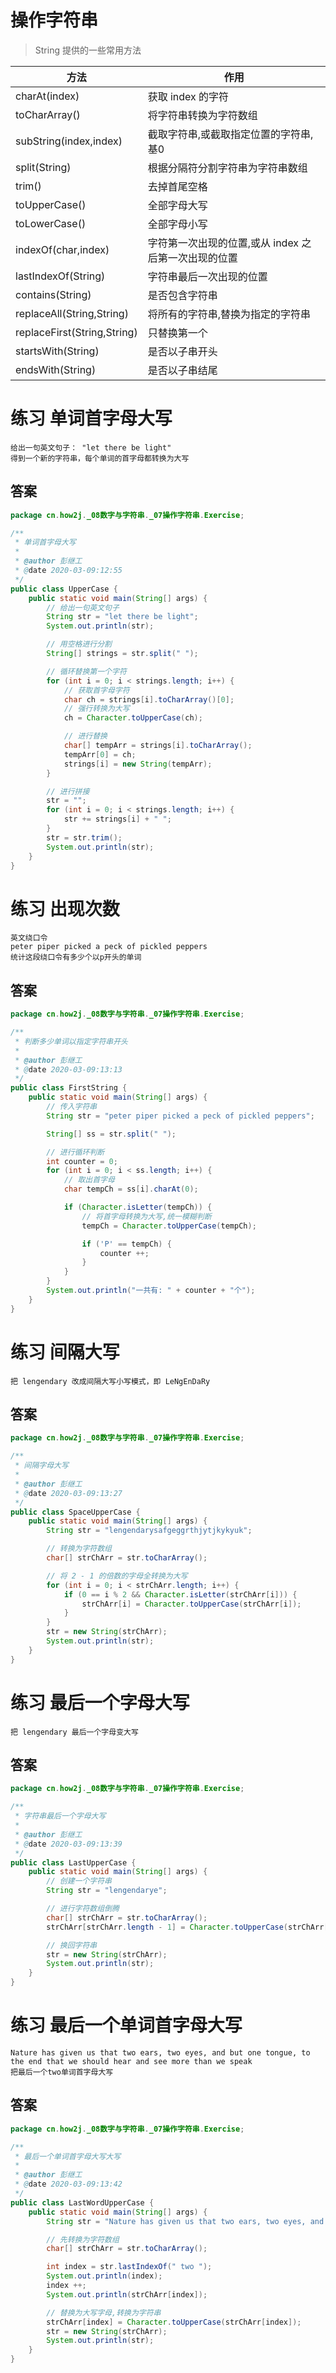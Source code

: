 # 操作字符串
> String 提供的一些常用方法

| 方法 | 作用 |
|---|---|
| charAt(index) | 获取 index 的字符 |
| toCharArray() | 将字符串转换为字符数组 |
| subString(index,index) | 截取字符串,或截取指定位置的字符串,基0 |
| split(String) | 根据分隔符分割字符串为字符串数组 |
| trim() | 去掉首尾空格 |
| toUpperCase() | 全部字母大写 |
| toLowerCase() | 全部字母小写 |
| indexOf(char,index) | 字符第一次出现的位置,或从 index 之后第一次出现的位置 |
| lastIndexOf(String) | 字符串最后一次出现的位置 |
| contains(String) | 是否包含字符串 |
| replaceAll(String,String) | 将所有的字符串,替换为指定的字符串 |
| replaceFirst(String,String) | 只替换第一个 |
| startsWith(String) | 是否以子串开头 |
| endsWith(String) | 是否以子串结尾 |

# 练习 单词首字母大写

```text
给出一句英文句子： "let there be light"
得到一个新的字符串，每个单词的首字母都转换为大写 
```

## 答案

```java
package cn.how2j._08数字与字符串._07操作字符串.Exercise;

/**
 * 单词首字母大写
 *
 * @author 彭继工
 * @date 2020-03-09:12:55
 */
public class UpperCase {
    public static void main(String[] args) {
        // 给出一句英文句子
        String str = "let there be light";
        System.out.println(str);

        // 用空格进行分割
        String[] strings = str.split(" ");

        // 循环替换第一个字符
        for (int i = 0; i < strings.length; i++) {
            // 获取首字母字符
            char ch = strings[i].toCharArray()[0];
            // 强行转换为大写
            ch = Character.toUpperCase(ch);

            // 进行替换
            char[] tempArr = strings[i].toCharArray();
            tempArr[0] = ch;
            strings[i] = new String(tempArr);
        }

        // 进行拼接
        str = "";
        for (int i = 0; i < strings.length; i++) {
            str += strings[i] + " ";
        }
        str = str.trim();
        System.out.println(str);
    }
}
```

# 练习 出现次数

```text
英文绕口令
peter piper picked a peck of pickled peppers
统计这段绕口令有多少个以p开头的单词 
```

## 答案

```java
package cn.how2j._08数字与字符串._07操作字符串.Exercise;

/**
 * 判断多少单词以指定字符串开头
 *
 * @author 彭继工
 * @date 2020-03-09:13:13
 */
public class FirstString {
    public static void main(String[] args) {
        // 传入字符串
        String str = "peter piper picked a peck of pickled peppers";

        String[] ss = str.split(" ");

        // 进行循环判断
        int counter = 0;
        for (int i = 0; i < ss.length; i++) {
            // 取出首字母
            char tempCh = ss[i].charAt(0);

            if (Character.isLetter(tempCh)) {
                // 将首字母转换为大写,统一模糊判断
                tempCh = Character.toUpperCase(tempCh);

                if ('P' == tempCh) {
                    counter ++;
                }
            }
        }
        System.out.println("一共有: " + counter + "个");
    }
}
```

# 练习 间隔大写

```text
把 lengendary 改成间隔大写小写模式，即 LeNgEnDaRy 
```

## 答案

```java
package cn.how2j._08数字与字符串._07操作字符串.Exercise;

/**
 * 间隔字母大写
 *
 * @author 彭继工
 * @date 2020-03-09:13:27
 */
public class SpaceUpperCase {
    public static void main(String[] args) {
        String str = "lengendarysafgeggrthjytjkykyuk";

        // 转换为字符数组
        char[] strChArr = str.toCharArray();

        // 将 2 - 1 的倍数的字母全转换为大写
        for (int i = 0; i < strChArr.length; i++) {
            if (0 == i % 2 && Character.isLetter(strChArr[i])) {
                strChArr[i] = Character.toUpperCase(strChArr[i]);
            }
        }
        str = new String(strChArr);
        System.out.println(str);
    }
}
```

# 练习 最后一个字母大写

```text
把 lengendary 最后一个字母变大写 
```

## 答案

```java
package cn.how2j._08数字与字符串._07操作字符串.Exercise;

/**
 * 字符串最后一个字母大写
 *
 * @author 彭继工
 * @date 2020-03-09:13:39
 */
public class LastUpperCase {
    public static void main(String[] args) {
        // 创建一个字符串
        String str = "lengendarye";

        // 进行字符数组倒腾
        char[] strChArr = str.toCharArray();
        strChArr[strChArr.length - 1] = Character.toUpperCase(strChArr[strChArr.length - 1]);

        // 换回字符串
        str = new String(strChArr);
        System.out.println(str);
    }
}

```

# 练习 最后一个单词首字母大写

```text
Nature has given us that two ears, two eyes, and but one tongue, to the end that we should hear and see more than we speak
把最后一个two单词首字母大写 
```

## 答案

```java
package cn.how2j._08数字与字符串._07操作字符串.Exercise;

/**
 * 最后一个单词首字母大写大写
 *
 * @author 彭继工
 * @date 2020-03-09:13:42
 */
public class LastWordUpperCase {
    public static void main(String[] args) {
        String str = "Nature has given us that two ears, two eyes, and but one tongue, to the end that we should hear and see more than we speak";

        // 先转换为字符数组
        char[] strChArr = str.toCharArray();

        int index = str.lastIndexOf(" two ");
        System.out.println(index);
        index ++;
        System.out.println(strChArr[index]);

        // 替换为大写字母,转换为字符串
        strChArr[index] = Character.toUpperCase(strChArr[index]);
        str = new String(strChArr);
        System.out.println(str);
    }
}
```